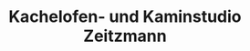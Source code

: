 ---
title: "Kachelofen- und Kaminstudio Zeitzmann"
url: /pattensen/kachelofen-und-kaminstudio-zeitzmann/
shop: Allgemein
---